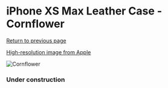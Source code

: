 # iPhone XS Max Leather Case - Cornflower

[Return to previous page](/iphone_x)

[High-resolution image from Apple](https://store.storeimages.cdn-apple.com/8756/as-images.apple.com/is/MVFX2?wid=4500&hei=4500&fmt=png)

<div style="width: 384px"><img src="/everypreview/MVFX2.png" alt="Cornflower"></div>

### Under construction
